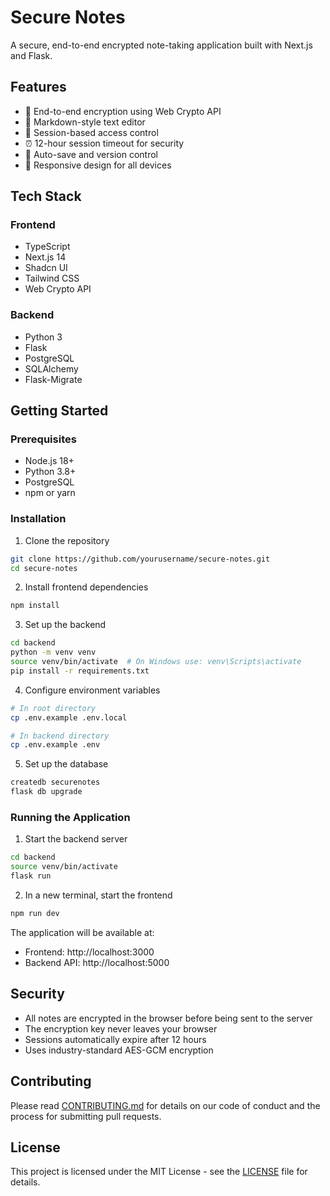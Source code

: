 # Secure Notes

A secure, end-to-end encrypted note-taking application built with Next.js and Flask.

## Features

- 🔐 End-to-end encryption using Web Crypto API
- 📝 Markdown-style text editor
- 🔑 Session-based access control
- ⏰ 12-hour session timeout for security
- 🔄 Auto-save and version control
- 📱 Responsive design for all devices

## Tech Stack

### Frontend
- TypeScript
- Next.js 14
- Shadcn UI
- Tailwind CSS
- Web Crypto API

### Backend
- Python 3
- Flask
- PostgreSQL
- SQLAlchemy
- Flask-Migrate

## Getting Started

### Prerequisites
- Node.js 18+
- Python 3.8+
- PostgreSQL
- npm or yarn

### Installation

1. Clone the repository
```bash
git clone https://github.com/yourusername/secure-notes.git
cd secure-notes
```

2. Install frontend dependencies
```bash
npm install
```

3. Set up the backend
```bash
cd backend
python -m venv venv
source venv/bin/activate  # On Windows use: venv\Scripts\activate
pip install -r requirements.txt
```

4. Configure environment variables
```bash
# In root directory
cp .env.example .env.local

# In backend directory
cp .env.example .env
```

5. Set up the database
```bash
createdb securenotes
flask db upgrade
```

### Running the Application

1. Start the backend server
```bash
cd backend
source venv/bin/activate
flask run
```

2. In a new terminal, start the frontend
```bash
npm run dev
```

The application will be available at:
- Frontend: http://localhost:3000
- Backend API: http://localhost:5000

## Security

- All notes are encrypted in the browser before being sent to the server
- The encryption key never leaves your browser
- Sessions automatically expire after 12 hours
- Uses industry-standard AES-GCM encryption

## Contributing

Please read [CONTRIBUTING.md](CONTRIBUTING.md) for details on our code of conduct and the process for submitting pull requests.

## License

This project is licensed under the MIT License - see the [LICENSE](LICENSE) file for details. 